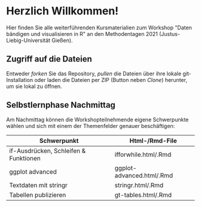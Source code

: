 # Herzlich Willkommen!

Hier finden Sie alle weiterführenden Kursmaterialien zum Workshop "Daten bändigen und visualisieren in R" an den Methodentagen 2021 (Justus-Liebig-Universität Gießen).

## Zugriff auf die Dateien
Entweder *forken* Sie das Repository, *pullen* die Dateien über ihre lokale git-Installation oder laden die Dateien per ZIP (Button neben *Clone*) herunter, um sie lokal zu öffnen.

## Selbstlernphase Nachmittag
Am Nachmittag können die Workshopteilnehmende eigene Schwerpunkte wählen und sich mit einem der Themenfelder genauer beschäftigen:

| Schwerpunkt  | Html-/Rmd-File |
|---|---|
|if-Ausdrücken, Schleifen & Funktionen   |ifforwhile.html/.Rmd |
|ggplot advanced   |ggplot-advanced.html/.Rmd   |
|Textdaten mit stringr   |stringr.html/.Rmd   |
|Tabellen publizieren | gt-tables.html/.Rmd |